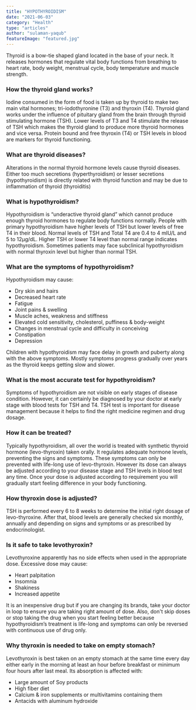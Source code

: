 ```yaml
---
title: "HYPOTHYROIDISM"
date: "2021-06-03"
category: "Health"
type: "articles"
author: "sulaman-yaqub"
featureImage: "featured.jpg"
---
```


Thyroid is a bow-tie shaped gland located in the base of your neck. It releases hormones that regulate vital body functions from breathing to heart rate, body weight, menstrual cycle, body temperature and muscle strength.

### How the thyroid gland works?

Iodine consumed in the form of food is taken up by thyroid to make two main vital hormones; tri-iodothyronine (T3) and thyroxin (T4). Thyroid gland works under the influence of pituitary gland from the brain through thyroid stimulating hormone (TSH). Lower levels of T3 and T4 stimulate the release of TSH which makes the thyroid gland to produce more thyroid hormones and vice versa. Protein bound and free thyroxin (T4) or TSH levels in blood are markers for thyroid functioning.

### What are thyroid diseases?

Alterations in the normal thyroid hormone levels cause thyroid diseases. Either too much secretions (hyperthyroidism) or lesser secretions (hypothyroidism) is directly related with thyroid function and may be due to inflammation of thyroid (thyroiditis)

### What is hypothyroidism?

Hypothyroidism is “underactive thyroid gland” which cannot produce enough thyroid hormones to regulate body functions normally. People with primary hypothyroidism have higher levels of TSH but lower levels of free T4 in their blood.
Normal levels of TSH and Total T4 are 0.4 to 4 mIU/L and 5 to 12μg/dL. Higher TSH or lower T4 level than normal range indicates hypothyroidism. Sometimes patients may face subclinical hypothyroidism with normal thyroxin level but higher than normal TSH.

### What are the symptoms of hypothyroidism?

Hypothyroidism may cause:

- Dry skin and hairs
- Decreased heart rate
- Fatigue
- Joint pains & swelling
- Muscle aches, weakness and stiffness
- Elevated cold sensitivity, cholesterol, puffiness & body-weight
- Changes in menstrual cycle and difficulty in conceiving
- Constipation
- Depression

Children with hypothyroidism may face delay in growth and puberty along with the above symptoms. Mostly symptoms progress gradually over years as the thyroid keeps getting slow and slower.

### What is the most accurate test for hypothyroidism?

Symptoms of hypothyroidism are not visible on early stages of disease condition. However, it can certainly be diagnosed by your doctor at early stage with blood tests for TSH and T4. TSH test is important for disease management because it helps to find the right medicine regimen and drug dosage.

### How it can be treated?

Typically hypothyroidism, all over the world is treated with synthetic thyroid hormone (levo-thyroxin) taken orally. It regulates adequate hormone levels, preventing the signs and symptoms. These symptoms can only be prevented with life-long use of levo-thyroxin. However its dose can always be adjusted according to your disease stage and TSH levels in blood test any time. Once your dose is adjusted according to requirement you will gradually start feeling difference in your body functioning.

### How thyroxin dose is adjusted?

TSH is performed every 6 to 8 weeks to determine the initial right dosage of levo-thyroxine. After that, blood levels are generally checked six monthly, annually and depending on signs and symptoms or as prescribed by endocrinologist.

### Is it safe to take levothyroxin?

Levothyroxine apparently has no side effects when used in the appropriate dose. Excessive dose may cause:

- Heart palpitation
- Insomnia
- Shakiness
- Increased appetite

It is an inexpensive drug but if you are changing its brands, take your doctor in loop to ensure you are taking right amount of dose. Also, don't skip doses or stop taking the drug when you start feeling better because hypothyroidism’s treatment is life-long and symptoms can only be reversed with continuous use of drug only.

### Why thyroxin is needed to take on empty stomach?

Levothyroxin is best taken on an empty stomach at the same time every day either early in the morning at least an hour before breakfast or minimum four hours after last meal. Its absorption is affected with:

- Large amount of Soy products
- High fiber diet
- Calcium & iron supplements or multivitamins containing them
- Antacids with aluminum hydroxide
